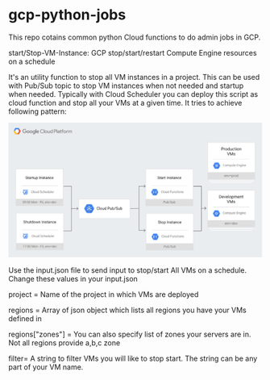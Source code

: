 
# gcp-python-jobs
This repo cotains common python Cloud functions to do admin jobs in GCP. 


start/Stop-VM-Instance: GCP stop/start/restart Compute Engine resources on a schedule

It's an utility function to stop all VM instances in a project. This can be used with Pub/Sub topic to stop VM instances when not needed and startup when needed. Typically with Cloud Scheduler you can deploy this script as cloud function and stop all your VMs at a given time. It tries to achieve following pattern:

![alt text](https://github.com/abharku/gcp-python-jobs/blob/master/GCP_cloud_scheduler.png)

Use the input.json file to send input to stop/start All VMs on a schedule. Change these values in your input.json

project = Name of the project in which VMs are deployed

regions = Array of json object which lists all regions you have your VMs defined in

regions["zones"] = You can also specify list of zones your servers are in. Not all regions provide a,b,c zone

filter= A string to filter VMs you will like to stop start. The string can be any part of your VM name.

